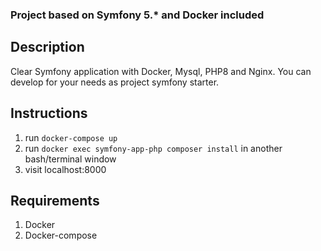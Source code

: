 ### Project based on Symfony 5.* and Docker included

## Description
Clear Symfony application with Docker, Mysql, PHP8 and Nginx. You can develop for your needs as project symfony starter.

## Instructions
1. run `docker-compose up`
2. run `docker exec symfony-app-php composer install` in another bash/terminal window
3. visit localhost:8000

## Requirements
1. Docker
2. Docker-compose

